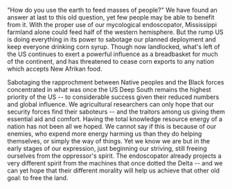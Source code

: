 "How do you use the earth to feed masses of people?" We have found an answer at last to this old question, yet few people may be able to benefit from it. With the proper use of our mycological endoscopator, Mississippi farmland alone could feed half of the western hemisphere. But the rump US is doing everything in its power to sabotage our planned deployment and keep everyone drinking corn syrup. Though now landlocked, what's left of the US continues to exert a powerful influence as a breadbasket for much of the continent, and has threatened to cease corn exports to any nation which accepts New Afrikan food.

Sabotaging the rapprochment between Native peoples and the Black forces concentrated in what was once the US Deep South remains the highest priority of the US -- to considerable success given their reduced numbers and global influence. We agricultural researchers can only hope that our security forces find their saboteurs -- and the traitors among us giving them essential aid and comfort. Having the total knowledge resource energy of a nation has not been all we hoped. We cannot say if this is because of our enemies, who expend more energy harming us than they do helping themselves, or simply the way of things. Yet we know we are but in the early stages of our expression, just beginning our striving, still freeing ourselves from the oppressor's spirit. The endoscopator already projects a very different spirit from the machines that once dotted the Delta -- and we can yet hope that their different morality will help us achieve that other old goal: to free the land.
